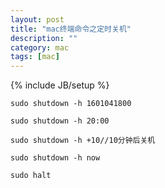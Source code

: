 ```yaml
---
layout: post
title: "mac终端命令之定时关机"
description: ""
category: mac
tags: [mac]
---
```

{% include JB/setup %}



    sudo shutdown -h 1601041800

    sudo shutdown -h 20:00

    sudo shutdown -h +10//10分钟后关机

    sudo shutdown -h now

    sudo halt